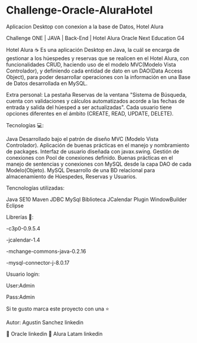 # Challenge-Oracle-AluraHotel
Aplicacion Desktop con conexion a la base de Datos, Hotel Alura  

Challenge ONE | JAVA | Back-End | Hotel Alura Oracle Next Education G4

Hotel Alura ☕
Es una aplicación Desktop en Java, la cuál se encarga de gestionar a los húespedes y reservas que se realicen en el Hotel Alura, 
con funcionalidades CRUD, haciendo uso de el modelo MVC(Modelo Vista Controlador), y definiendo cada entidad de dato en un DAO(Data Access Object), 
para poder desarrollar operaciones con la información en una Base de Datos desarrollada en MySQL.

Extra personal:
La pestaña Reservas de la ventana "Sistema de Búsqueda, cuenta con validaciones y 
cálculos automatizados acorde a las fechas de entrada y salida del húesped a ser actualizadas".
Cada usuario tiene opciones diferentes en el ámbito (CREATE, READ, UPDATE, DELETE).

Tecnologías 💻:

Java 
Desarrollado bajo el patrón de diseño MVC (Modelo Vista Controlador).
Aplicación de buenas prácticas en el manejo y nombramiento de packages.
Interfaz de usuario diseñada con javax.swing.
Gestión de conexiones con Pool de conexiones definido.
Buenas prácticas en el manejo de sentencias y conexiones con MySQL desde la capa DAO de cada Modelo(Objeto).
MySQL
Desarrollo de una BD relacional para almacenamiento de Húespedes, Reservas y Usuarios.

Tencnologías utilizadas:

Java SE10
Maven
JDBC
MySql
Biblioteca JCalendar
Plugin WindowBuilder
Eclipse

Librerías 📖:

-c3p0-0.9.5.4

-jcalendar-1.4

-mchange-commons-java-0.2.16

-mysql-connector-j-8.0.17



Usuario login:

User:Admin

Pass:Admin



Si te gusto marca este proyecto con una ⭐

Autor: Agustin Sanchez linkedin

🧡 Oracle linkedin
💙 Alura Latam linkedin
